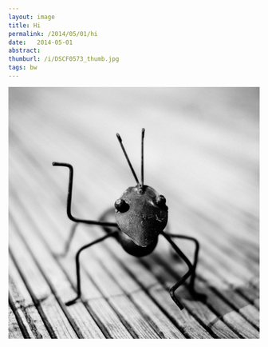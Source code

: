 ```yaml
---
layout: image
title: Hi
permalink: /2014/05/01/hi
date:   2014-05-01
abstract: 
thumburl: /i/DSCF0573_thumb.jpg
tags: bw
---
```

![](/i/DSCF0573.jpg)

